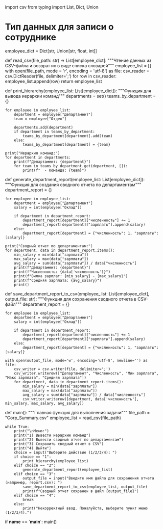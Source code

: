 import csv
from typing import List, Dict, Union

# Тип данных для записи о сотруднике
employee_dict = Dict[str, Union[str, float, int]]


def read_csv(file_path: str) -> List[employee_dict]:
    """Чтение данных из CSV-файла и возврат их в виде списка словарей"""
    employee_list = []
    with open(file_path, mode = 'r', encoding = 'utf-8') as file:
        csv_reader = csv.DictReader(file, delimiter=';')
        for row in csv_reader:
            employee_list.append(row)
    return employee_list


def print_hierarchy(employee_list: List[employee_dict]):
    """Функция для вывода иерархии команд"""
    departments = set()
    teams_by_department = {}

    for employee in employee_list:
        department = employee["Департамент"]
        team = employee["Отдел"]

        departments.add(department)
        if department in teams_by_department:
            teams_by_department[department].add(team)
        else:
            teams_by_department[department] = {team}

    print("Иерархия команд:")
    for department in departments:
        print(f"Департамент: {department}")
        for team in teams_by_department.get(department, []):
            print(f"  - Команда: {team}")


def generate_department_report(employee_list: List[employee_dict]):
    """Функция для создания сводного отчета по департаментам"""
    department_report = {}

    for employee in employee_list:
        department = employee["Департамент"]
        salary = int(employee["Оклад"])

        if department in department_report:
            department_report[department]["численность"] += 1
            department_report[department]["зарплаты"].append(salary)
        else:
            department_report[department] = {"численность": 1, "зарплаты": [salary]}

    print("Сводный отчет по департаментам:")
    for department, data in department_report.items():
        min_salary = min(data["зарплаты"])
        max_salary = max(data["зарплаты"])
        avg_salary = sum(data["зарплаты"]) / data["численность"]
        print(f"Департамент: {department}")
        print(f"Численность: {data['численность']}")
        print(f"Вилка зарплат: {min_salary} - {max_salary}")
        print(f"Средняя зарплата: {avg_salary}")
        print()


def save_department_report_to_csv(employee_list: List[employee_dict], output_file: str):
    """Функция для сохранения сводного отчета в CSV-файл"""
    department_report = {}

    for employee in employee_list:
        department = employee["Департамент"]
        salary = int(employee["Оклад"])

        if department in department_report:
            department_report[department]["численность"] += 1
            department_report[department]["зарплаты"].append(salary)
        else:
            department_report[department] = {"численность": 1, "зарплаты": [salary]}

    with open(output_file, mode='w', encoding='utf-8', newline='') as file:
        csv_writer = csv.writer(file, delimiter=';')
        csv_writer.writerow(["Департамент", "Численность", "Мин зарплата", "Макс зарплата", "Средняя зарплата"])
        for department, data in department_report.items():
            min_salary = min(data["зарплаты"])
            max_salary = max(data["зарплаты"])
            avg_salary = sum(data["зарплаты"]) / data["численность"]
            csv_writer.writerow([department, data['численность'], min_salary, max_salary, avg_salary])


def main():
    """Главная функция для выполнения задачи"""
    file_path = "Corp_Summary.csv"
    employee_list = read_csv(file_path)

    while True:
        print("\nМеню:")
        print("1) Вывести иерархию команд")
        print("2) Вывести сводный отчет по департаментам")
        print("3) Сохранить сводный отчет в CSV")
        print("4) Выйти")
        choice = input("Выберите действие (1/2/3/4): ")
        if choice == "1":
            print_hierarchy(employee_list)
        elif choice == "2":
            generate_department_report(employee_list)
        elif choice == "3":
            output_file = input("Введите имя файла для сохранения отчета (например, report.csv): ")
            save_department_report_to_csv(employee_list, output_file)
            print(f"Сводный отчет сохранен в файл {output_file}")
        elif choice == "4":
            break
        else:
            print("Некорректный ввод. Пожалуйста, выберите пункт меню (1/2/3/4).")


if __name__ == '__main__':
    main()
